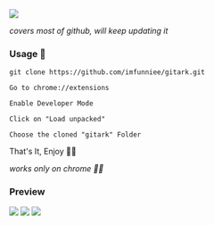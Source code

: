 <img src="https://raw.githubusercontent.com/imfunniee/gitark/master/assets/top.png">

*covers most of github, will keep updating it*

### Usage 🤔

```
git clone https://github.com/imfunniee/gitark.git
```

```
Go to chrome://extensions
```

```
Enable Developer Mode
```

```
Click on "Load unpacked"
```

```
Choose the cloned "gitark" Folder
```

That's It, Enjoy 👀🔥

*works only on chrome 🤷‍♀️*

### Preview
<img src="https://raw.githubusercontent.com/imfunniee/gitark/master/assets/preview/home.PNG">
<img src="https://raw.githubusercontent.com/imfunniee/gitark/master/assets/preview/imfunny.PNG">
<img src="https://raw.githubusercontent.com/imfunniee/gitark/master/assets/preview/github.PNG">
